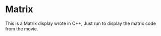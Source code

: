 # Matrix
This is a Matrix display wrote in C++, Just run to display the matrix code from the movie.
